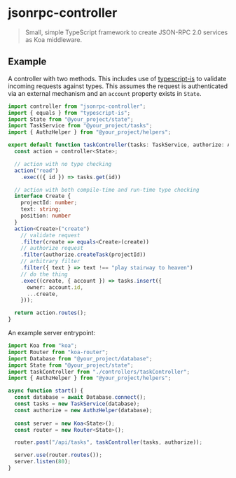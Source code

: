 # jsonrpc-controller

> Small, simple TypeScript framework to create JSON-RPC 2.0 services as Koa middleware.

## Example

A controller with two methods. This includes use of [typescript-is](https://github.com/woutervh-/typescript-is) to validate incoming requests against types. This assumes the request is authenticated via an external mechanism and an `account` property exists in `State`.

```ts
import controller from "jsonrpc-controller";
import { equals } from "typescript-is";
import State from "@your_project/state";
import TaskService from "@your_project/tasks";
import { AuthzHelper } from "@your_project/helpers";

export default function taskController(tasks: TaskService, authorize: AuthzHelper) {
  const action = controller<State>;

  // action with no type checking
  action("read")
    .exec(({ id }) => tasks.get(id))

  // action with both compile-time and run-time type checking
  interface Create {
    projectId: number;
    text: string;
    position: number
  }
  action<Create>("create")
    // validate request
    .filter(create => equals<Create>(create))
    // authorize request
    .filter(authorize.createTask(projectId))
    // arbitrary filter
    .filter({ text } => text !== "play stairway to heaven")
    // do the thing
    .exec((create, { account }) => tasks.insert({
      owner: account.id,
      ...create,
    }));

  return action.routes();
}
```

An example server entrypoint:

```ts
import Koa from "koa";
import Router from "koa-router";
import Database from "@your_project/database";
import State from "@your_project/state";
import taskController from "./controllers/taskController";
import { AuthzHelper } from "@your_project/helpers";

async function start() {
  const database = await Database.connect();
  const tasks = new TaskService(database);
  const authorize = new AuthzHelper(database);
  
  const server = new Koa<State>();
  const router = new Router<State>();

  router.post("/api/tasks", taskController(tasks, authorize));

  server.use(router.routes());
  server.listen(80);
}


```
